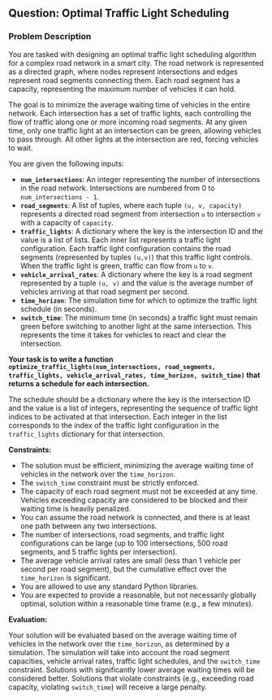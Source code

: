 ## Question: Optimal Traffic Light Scheduling

### Problem Description

You are tasked with designing an optimal traffic light scheduling algorithm for a complex road network in a smart city. The road network is represented as a directed graph, where nodes represent intersections and edges represent road segments connecting them. Each road segment has a capacity, representing the maximum number of vehicles it can hold.

The goal is to minimize the average waiting time of vehicles in the entire network. Each intersection has a set of traffic lights, each controlling the flow of traffic along one or more incoming road segments. At any given time, only one traffic light at an intersection can be green, allowing vehicles to pass through. All other lights at the intersection are red, forcing vehicles to wait.

You are given the following inputs:

*   **`num_intersections`**: An integer representing the number of intersections in the road network. Intersections are numbered from 0 to `num_intersections - 1`.
*   **`road_segments`**: A list of tuples, where each tuple `(u, v, capacity)` represents a directed road segment from intersection `u` to intersection `v` with a capacity of `capacity`.
*   **`traffic_lights`**: A dictionary where the key is the intersection ID and the value is a list of lists. Each inner list represents a traffic light configuration. Each traffic light configuration contains the road segments (represented by tuples `(u,v)`) that this traffic light controls. When the traffic light is green, traffic can flow from `u` to `v`.
*   **`vehicle_arrival_rates`**: A dictionary where the key is a road segment represented by a tuple `(u, v)` and the value is the average number of vehicles arriving at that road segment per second.
*   **`time_horizon`**: The simulation time for which to optimize the traffic light schedule (in seconds).
*   **`switch_time`**: The minimum time (in seconds) a traffic light must remain green before switching to another light at the same intersection. This represents the time it takes for vehicles to react and clear the intersection.

**Your task is to write a function `optimize_traffic_lights(num_intersections, road_segments, traffic_lights, vehicle_arrival_rates, time_horizon, switch_time)` that returns a schedule for each intersection.**

The schedule should be a dictionary where the key is the intersection ID and the value is a list of integers, representing the sequence of traffic light indices to be activated at that intersection. Each integer in the list corresponds to the index of the traffic light configuration in the `traffic_lights` dictionary for that intersection.

**Constraints:**

*   The solution must be efficient, minimizing the average waiting time of vehicles in the network over the `time_horizon`.
*   The `switch_time` constraint must be strictly enforced.
*   The capacity of each road segment must not be exceeded at any time.  Vehicles exceeding capacity are considered to be blocked and their waiting time is heavily penalized.
*   You can assume the road network is connected, and there is at least one path between any two intersections.
*   The number of intersections, road segments, and traffic light configurations can be large (up to 100 intersections, 500 road segments, and 5 traffic lights per intersection).
*   The average vehicle arrival rates are small (less than 1 vehicle per second per road segment), but the cumulative effect over the `time_horizon` is significant.
*   You are allowed to use any standard Python libraries.
*   You are expected to provide a reasonable, but not necessarily globally optimal, solution within a reasonable time frame (e.g., a few minutes).

**Evaluation:**

Your solution will be evaluated based on the average waiting time of vehicles in the network over the `time_horizon`, as determined by a simulation. The simulation will take into account the road segment capacities, vehicle arrival rates, traffic light schedules, and the `switch_time` constraint.  Solutions with significantly lower average waiting times will be considered better. Solutions that violate constraints (e.g., exceeding road capacity, violating `switch_time`) will receive a large penalty.
